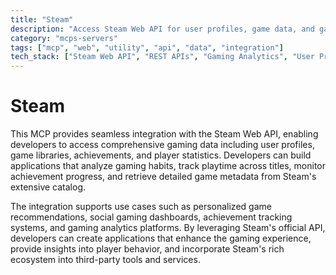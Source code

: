 ```yaml
---
title: "Steam"
description: "Access Steam Web API for user profiles, game data, and gaming analytics to build applications with Steam integration."
category: "mcps-servers"
tags: ["mcp", "web", "utility", "api", "data", "integration"]
tech_stack: ["Steam Web API", "REST APIs", "Gaming Analytics", "User Profiles", "Game Metadata"]
---
```


# Steam

This MCP provides seamless integration with the Steam Web API, enabling developers to access comprehensive gaming data including user profiles, game libraries, achievements, and player statistics. Developers can build applications that analyze gaming habits, track playtime across titles, monitor achievement progress, and retrieve detailed game metadata from Steam's extensive catalog.

The integration supports use cases such as personalized game recommendations, social gaming dashboards, achievement tracking systems, and gaming analytics platforms. By leveraging Steam's official API, developers can create applications that enhance the gaming experience, provide insights into player behavior, and incorporate Steam's rich ecosystem into third-party tools and services.
